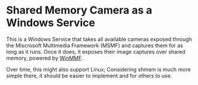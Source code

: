 # Shared Memory Camera as a Windows Service

This is a Windows Service that takes all available cameras exposed through the Miscrosoft Multimedia Framework (MSMF) and captures them for as long as it runs.
Once it does, it exposes their image captures over shared memory, powered by [WinMMF](https://crates.io/crates/winmmf).

Over time, this might also support Linux; Considering shmem is much more simple there, it should be easier to implement and for others to use.
